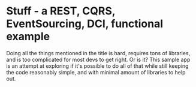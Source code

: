 Stuff - a REST, CQRS, EventSourcing, DCI, functional example
============================================================

Doing all the things mentioned in the title is hard, requires tons of libraries, and is too complicated for most devs
to get right. Or is it? This sample app is an attempt at exploring if it's possible to do all of that while still
keeping the code reasonably simple, and with minimal amount of libraries to help out.
